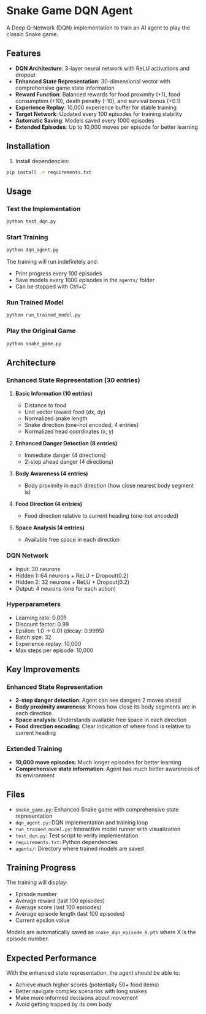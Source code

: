 # Snake Game DQN Agent

A Deep Q-Network (DQN) implementation to train an AI agent to play the classic Snake game.

## Features

- **DQN Architecture**: 3-layer neural network with ReLU activations and dropout
- **Enhanced State Representation**: 30-dimensional vector with comprehensive game state information
- **Reward Function**: Balanced rewards for food proximity (+1), food consumption (+10), death penalty (-10), and survival bonus (+0.1)
- **Experience Replay**: 10,000 experience buffer for stable training
- **Target Network**: Updated every 100 episodes for training stability
- **Automatic Saving**: Models saved every 1000 episodes
- **Extended Episodes**: Up to 10,000 moves per episode for better learning

## Installation

1. Install dependencies:
```bash
pip install -r requirements.txt
```

## Usage

### Test the Implementation
```bash
python test_dqn.py
```

### Start Training
```bash
python dqn_agent.py
```

The training will run indefinitely and:
- Print progress every 100 episodes
- Save models every 1000 episodes in the `agents/` folder
- Can be stopped with Ctrl+C

### Run Trained Model
```bash
python run_trained_model.py
```

### Play the Original Game
```bash
python snake_game.py
```

## Architecture

### Enhanced State Representation (30 entries)
1. **Basic Information (10 entries)**
   - Distance to food
   - Unit vector toward food (dx, dy)
   - Normalized snake length
   - Snake direction (one-hot encoded, 4 entries)
   - Normalized head coordinates (x, y)

2. **Enhanced Danger Detection (8 entries)**
   - Immediate danger (4 directions)
   - 2-step ahead danger (4 directions)

3. **Body Awareness (4 entries)**
   - Body proximity in each direction (how close nearest body segment is)

4. **Food Direction (4 entries)**
   - Food direction relative to current heading (one-hot encoded)

5. **Space Analysis (4 entries)**
   - Available free space in each direction

### DQN Network
- Input: 30 neurons
- Hidden 1: 64 neurons + ReLU + Dropout(0.2)
- Hidden 2: 32 neurons + ReLU + Dropout(0.2)
- Output: 4 neurons (one for each action)

### Hyperparameters
- Learning rate: 0.001
- Discount factor: 0.99
- Epsilon: 1.0 → 0.01 (decay: 0.9995)
- Batch size: 32
- Experience replay: 10,000
- Max steps per episode: 10,000

## Key Improvements

### Enhanced State Representation
- **2-step danger detection**: Agent can see dangers 2 moves ahead
- **Body proximity awareness**: Knows how close its body segments are in each direction
- **Space analysis**: Understands available free space in each direction
- **Food direction encoding**: Clear indication of where food is relative to current heading

### Extended Training
- **10,000 move episodes**: Much longer episodes for better learning
- **Comprehensive state information**: Agent has much better awareness of its environment

## Files

- `snake_game.py`: Enhanced Snake game with comprehensive state representation
- `dqn_agent.py`: DQN implementation and training loop
- `run_trained_model.py`: Interactive model runner with visualization
- `test_dqn.py`: Test script to verify implementation
- `requirements.txt`: Python dependencies
- `agents/`: Directory where trained models are saved

## Training Progress

The training will display:
- Episode number
- Average reward (last 100 episodes)
- Average score (last 100 episodes)
- Average episode length (last 100 episodes)
- Current epsilon value

Models are automatically saved as `snake_dqn_episode_X.pth` where X is the episode number.

## Expected Performance

With the enhanced state representation, the agent should be able to:
- Achieve much higher scores (potentially 50+ food items)
- Better navigate complex scenarios with long snakes
- Make more informed decisions about movement
- Avoid getting trapped by its own body
